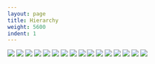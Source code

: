 ```yaml
---
layout: page
title: Hierarchy
weight: 5600
indent: 1
---
```


<img src="SCENE HIERARCHY Tutorial.001.jpg" />
<img src="SCENE HIERARCHY Tutorial.002.jpg" />
<img src="SCENE HIERARCHY Tutorial.003.jpg" />
<img src="SCENE HIERARCHY Tutorial.004.jpg" />
<img src="SCENE HIERARCHY Tutorial.005.jpg" />
<img src="SCENE HIERARCHY Tutorial.006.jpg" />
<img src="SCENE HIERARCHY Tutorial.007.jpg" />
<img src="SCENE HIERARCHY Tutorial.008.jpg" />
<img src="SCENE HIERARCHY Tutorial.009.jpg" />
<img src="SCENE HIERARCHY Tutorial.010.jpg" />
<img src="SCENE HIERARCHY Tutorial.011.jpg" />
<img src="SCENE HIERARCHY Tutorial.012.jpg" />
<img src="SCENE HIERARCHY Tutorial.013.jpg" />
<img src="SCENE HIERARCHY Tutorial.014.jpg" />
<img src="SCENE HIERARCHY Tutorial.015.jpg" />
<img src="SCENE HIERARCHY Tutorial.016.jpg" />